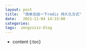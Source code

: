 ```yaml
---
layout: post
title:  "简单总结一下redis 持久化方式"
date:   2021-11-04 14:33:00
categories: 
tags:  zengzzzzz-blog
---
```


* content
{:toc}

  
&nbsp;
